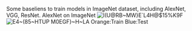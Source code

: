 Some baseliens to train models in ImageNet dataset, including AlexNet, VGG, ResNet.
AlexNet on ImageNet
![I(U@RB~MW}E`L4H@$15%K9F](https://user-images.githubusercontent.com/53403225/153807419-758f9247-7288-42aa-b748-00a663a16433.png)
![E4~(85~HTUP M0EGF}~H~LA](https://user-images.githubusercontent.com/53403225/153807431-307421a5-9094-4f92-9156-b2b5abd7fbb7.png)
Orange:Train
Blue:Test
